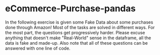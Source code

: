 # eCommerce-Purchase-pandas
In the following exercise is given some Fake Data about some purchases done through Amazon! Most of the tasks are solved in different ways. For the most part, the questions get progressively harder. Please excuse anything that doesn't make "Real-World" sense in the dataframe, all the data is fake and made-up. Also note that all of these questions can be answered with one line of code.
